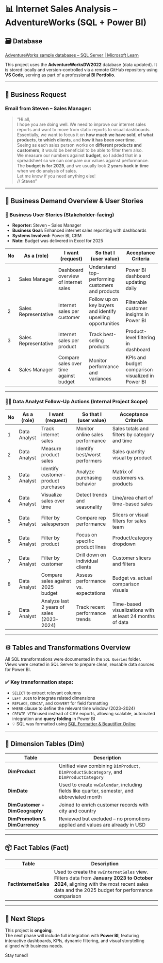 # 📊 Internet Sales Analysis – AdventureWorks (SQL + Power BI)

## 🗃️ Database  
[AdventureWorks sample databases – SQL Server | Microsoft Learn](https://learn.microsoft.com/en-us/sql/samples/wideworldimporters-sample-databases)

This project uses the **AdventureWorksDW2022** database (data updated). It is stored locally and version-controlled via a remote GitHub repository using **VS Code**, serving as part of a professional **BI Portfolio**.

---

## 🧩 Business Request

### Email from Steven – Sales Manager:

> “Hi all,  
> I hope you are doing well. We need to improve our internet sales reports and want to move from static reports to visual dashboards.  
> Essentially, we want to focus it on **how much we have sold**, **of what products**, **to which clients**, and **how it has been over time**.  
> Seeing as each sales person works on **different products and customers**, it would be beneficial to be able to filter them also.  
> We measure our numbers against **budget**, so I added that in a spreadsheet so we can compare our values against performance.  
> The **budget is for 2025**, and we usually look **2 years back in time** when we do analysis of sales.  
> Let me know if you need anything else!  
> // Steven”

---

## 📌 Business Demand Overview & User Stories

### 👤 Business User Stories (Stakeholder-facing)

- **Reporter:** Steven – Sales Manager  
- **Business Goal:** Enhanced internet sales reporting with dashboards  
- **Systems Involved:** Power BI, CRM  
- **Note:** Budget was delivered in Excel for 2025

| No | As a (role)          | I want (request)                                | So that I (user value)                                        | Acceptance Criteria                                     |
|----|----------------------|--------------------------------------------------|----------------------------------------------------------------|----------------------------------------------------------|
| 1  | Sales Manager        | Dashboard overview of internet sales            | Understand top-performing customers and products               | Power BI dashboard updating daily                       |
| 2  | Sales Representative | Internet sales per customer                     | Follow up on key buyers and identify upselling opportunities    | Filterable customer insights in Power BI                |
| 3  | Sales Representative | Internet sales per product                      | Track best-selling products                                    | Product-level filtering in dashboard                    |
| 4  | Sales Manager        | Compare sales over time against budget          | Monitor performance and variances                              | KPIs and budget comparison visualized in Power BI       |

---

### 👨‍💻 Data Analyst Follow-Up Actions (Internal Project Scope)

| No | As a (role)       | I want (request)                              | So that I (user value)                                       | Acceptance Criteria                                             |
|----|-------------------|-----------------------------------------------|---------------------------------------------------------------|----------------------------------------------------------------|
| 1  | Data Analyst      | Track internet sales                          | Monitor online sales performance                              | Sales totals and filters by category and time                 |
| 2  | Data Analyst      | Measure product sales                         | Identify best/worst performers                                | Sales quantity visual by product                              |
| 3  | Data Analyst      | Identify customer-product purchases           | Analyze purchasing behavior                                   | Matrix of customers vs. products                              |
| 4  | Data Analyst      | Visualize sales over time                     | Detect trends and seasonality                                 | Line/area chart of time-based sales                           |
| 5  | Data Analyst      | Filter by salesperson                         | Compare rep performance                                       | Slicers or visual filters for sales team                      |
| 6  | Data Analyst      | Filter by product                             | Focus on specific product lines                               | Product/category dropdown                                     |
| 7  | Data Analyst      | Filter by customer                            | Drill down on individual clients                              | Customer slicers and filters                                  |
| 8  | Data Analyst      | Compare sales against 2025 budget             | Assess performance vs. expectations                           | Budget vs. actual comparison visuals                          |
| 9  | Data Analyst      | Analyze last 2 years of sales (2023–2024)     | Track recent performance trends                               | Time-based visualizations with at least 24 months of data     |

---

## ⚙️ Tables and Transformations Overview

All SQL transformations were documented in the `SQL Queries` folder.  
Views were created in SQL Server to prepare clean, reusable data sources for Power BI.

### ✅ Key transformation steps:

- `SELECT` to extract relevant columns  
- `LEFT JOIN` to integrate related dimensions  
- `REPLACE`, `CONCAT`, and `CONVERT` for field formatting  
- `WHERE` clause to define the relevant time window (2023–2024)  
- `CREATE VIEW` used instead of CSV exports, allowing scalable, automated integration and **query folding** in Power BI  
- 💡 SQL was formatted using [SQL Formatter & Beautifier Online](https://codebeautify.org/sqlformatter)

---

## 🧱 Dimension Tables (Dim)

| Table          | Description |
|----------------|-------------|
| **DimProduct** | Unified view combining `DimProduct`, `DimProductSubcategory`, and `DimProductCategory` |
| **DimDate**    | Used to create `vwCalendar`, including fields like quarter, semester, and abbreviated month |
| **DimCustomer** + **DimGeography** | Joined to enrich customer records with city and country |
| **DimPromotion** & **DimCurrency** | Reviewed but excluded – no promotions applied and values are already in USD |

---

## 📦 Fact Tables (Fact)

| Table            | Description |
|------------------|-------------|
| **FactInternetSales** | Used to create the `vwInternetSales` view. Filters data from **January 2023 to October 2024**, aligning with the most recent sales data and the 2025 budget for performance comparison |

---

## 🚧 Next Steps

This project is **ongoing**.  
The next phase will include full integration with **Power BI**, featuring interactive dashboards, KPIs, dynamic filtering, and visual storytelling aligned with business needs.

Stay tuned!
